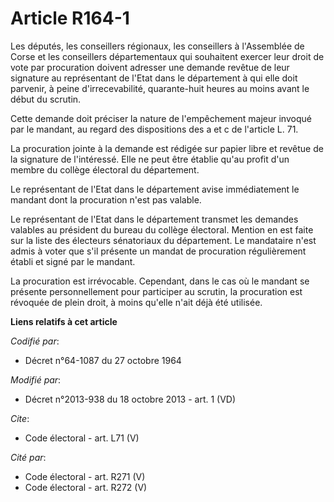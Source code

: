 # Article R164-1

Les députés, les conseillers régionaux, les conseillers à l'Assemblée de Corse et les conseillers départementaux qui
souhaitent exercer leur droit de vote par procuration doivent adresser une demande revêtue de leur signature au représentant
de l'Etat dans le département à qui elle doit parvenir, à peine d'irrecevabilité, quarante-huit heures au moins avant le
début du scrutin. 

Cette demande doit préciser la nature de l'empêchement majeur invoqué par le mandant, au regard des dispositions des a et c
de l'article L. 71. 

La procuration jointe à la demande est rédigée sur papier libre et revêtue de la signature de l'intéressé. Elle ne peut être
établie qu'au profit d'un membre du collège électoral du département. 

Le représentant de l'Etat dans le département avise immédiatement le mandant dont la procuration n'est pas valable. 

Le représentant de l'Etat dans le département transmet les demandes valables au président du bureau du collège électoral.
Mention en est faite sur la liste des électeurs sénatoriaux du département. Le mandataire n'est admis à voter que s'il
présente un mandat de procuration régulièrement établi et signé par le mandant. 

La procuration est irrévocable. Cependant, dans le cas où le mandant se présente personnellement pour participer au scrutin,
la procuration est révoquée de plein droit, à moins qu'elle n'ait déjà été utilisée.

**Liens relatifs à cet article**

_Codifié par_:

  - Décret n°64-1087 du 27 octobre 1964

_Modifié par_:

  - Décret n°2013-938 du 18 octobre 2013 - art. 1 (VD)

_Cite_:

  - Code électoral - art. L71 (V)

_Cité par_:

  - Code électoral - art. R271 (V)
  - Code électoral - art. R272 (V)
